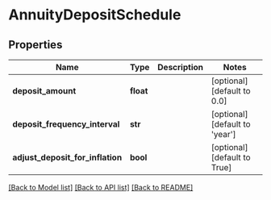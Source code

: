 # AnnuityDepositSchedule

## Properties
Name | Type | Description | Notes
------------ | ------------- | ------------- | -------------
**deposit_amount** | **float** |  | [optional] [default to 0.0]
**deposit_frequency_interval** | **str** |  | [optional] [default to 'year']
**adjust_deposit_for_inflation** | **bool** |  | [optional] [default to True]

[[Back to Model list]](../README.md#documentation-for-models) [[Back to API list]](../README.md#documentation-for-api-endpoints) [[Back to README]](../README.md)


